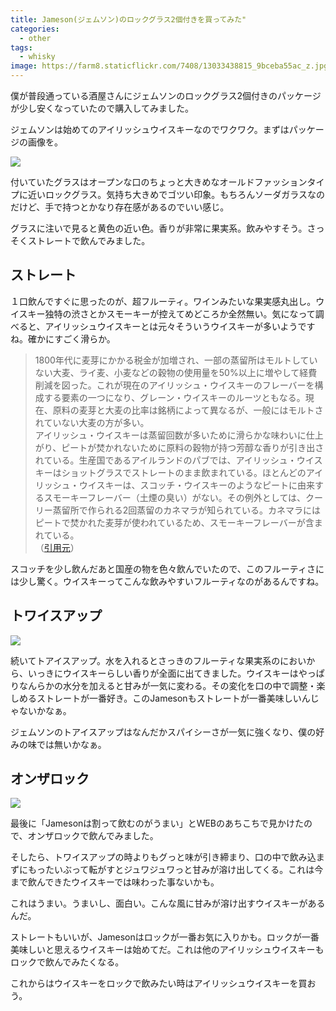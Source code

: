 ```yaml
---
title: Jameson(ジェムソン)のロックグラス2個付きを買ってみた"
categories:
  - other
tags:
  - whisky
image: https://farm8.staticflickr.com/7408/13033438815_9bceba55ac_z.jpg
---
```

僕が普段通っている酒屋さんにジェムソンのロックグラス2個付きのパッケージが少し安くなっていたので購入してみました。

ジェムソンは始めてのアイリッシュウイスキーなのでワクワク。まずはパッケージの画像を。

![](https://farm4.staticflickr.com/3761/13033548023_323c22737b_z.jpg)

付いていたグラスはオープンな口のちょっと大きめなオールドファッションタイプに近いロックグラス。気持ち大きめでゴツい印象。もちろんソーダガラスなのだけど、手で持つとかなり存在感があるのでいい感じ。

グラスに注いで見ると黄色の近い色。香りが非常に果実系。飲みやすそう。さっそくストレートで飲んでみました。

## ストレート

１口飲んですぐに思ったのが、超フルーティ。ワインみたいな果実感丸出し。ウイスキー独特の渋さとかスモーキーが控えてめどころか全然無い。気になって調べると、アイリッシュウイスキーとは元々そういうウイスキーが多いようですね。確かにすごく滑らか。

> 1800年代に麦芽にかかる税金が加増され、一部の蒸留所はモルトしていない大麦、ライ麦、小麦などの穀物の使用量を50%以上に増やして経費削減を図った。これが現在のアイリッシュ・ウイスキーのフレーバーを構成する要素の一つになり、グレーン・ウイスキーのルーツともなる。現在、原料の麦芽と大麦の比率は銘柄によって異なるが、一般にはモルトされていない大麦の方が多い。  
> アイリッシュ・ウイスキーは蒸留回数が多いために滑らかな味わいに仕上がり、ピートが焚かれないために原料の穀物が持つ芳醇な香りが引き出されている。生産国であるアイルランドのパブでは、アイリッシュ・ウイスキーはショットグラスでストレートのまま飲まれている。ほとんどのアイリッシュ・ウイスキーは、スコッチ・ウイスキーのようなピートに由来するスモーキーフレーバー（土煙の臭い）がない。その例外としては、クーリー蒸留所で作られる2回蒸留のカネマラが知られている。カネマラにはピートで焚かれた麦芽が使われているため、スモーキーフレーバーが含まれている。  
> <span class="hosoku">（<a href="//ja.wikipedia.org/wiki/%E3%82%A2%E3%82%A4%E3%83%AA%E3%83%83%E3%82%B7%E3%83%A5%E3%83%BB%E3%82%A6%E3%82%A4%E3%82%B9%E3%82%AD%E3%83%BC" target="_blank" title="アイリッシュ・ウイスキー - Wikipedia">引用元</a>）</span>

スコッチを少し飲んだあと国産の物を色々飲んでいたので、このフルーティさには少し驚く。ウイスキーってこんな飲みやすいフルーティなのがあるんですね。

## トワイスアップ

![](https://farm3.staticflickr.com/2644/13034956544_7a7b713b35_z.jpg)

続いてトアイスアップ。水を入れるとさっきのフルーティな果実系のにおいから、いっきにウイスキーらしい香りが全面に出てきました。ウイスキーはやっぱりなんらかの水分を加えると甘みが一気に変わる。その変化を口の中で調整・楽しめるストレートが一番好き。このJamesonもストレートが一番美味しいんじゃないかなぁ。

ジェムソンのトアイスアップはなんだかスパイシーさが一気に強くなり、僕の好みの味では無いかなぁ。

## オンザロック

![](https://farm8.staticflickr.com/7419/13034607985_5a5cc1ea7e_z.jpg)

最後に「Jamesonは割って飲むのがうまい」とWEBのあちこちで見かけたので、オンザロックで飲んでみました。

そしたら、トワイスアップの時よりもグっと味が引き締まり、口の中で飲み込まずにもったいぶって転がすとジュワジュワっと甘みが溶け出してくる。これは今まで飲んできたウイスキーでは味わった事ないかも。

これはうまい。うまいし、面白い。こんな風に甘みが溶け出すウイスキーがあるんだ。

ストレートもいいが、Jamesonはロックが一番お気に入りかも。ロックが一番美味しいと思えるウイスキーは始めてだ。これは他のアイリッシュウイスキーもロックで飲んでみたくなる。

これからはウイスキーをロックで飲みたい時はアイリッシュウイスキーを買おう。
